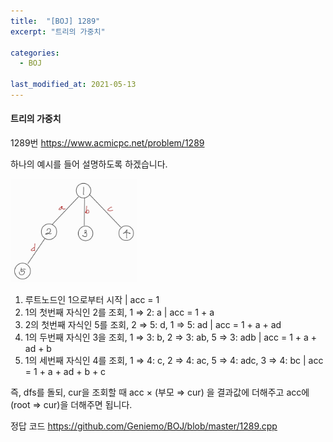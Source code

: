 ```yaml
---
title:  "[BOJ] 1289"
excerpt: "트리의 가중치"

categories:
  - BOJ

last_modified_at: 2021-05-13
---
```


#### 트리의 가중치

1289번 <https://www.acmicpc.net/problem/1289>

하나의 예시를 들어 설명하도록 하겠습니다.

<img src = "/assets/images/boj/1289.jpg" width = "40%" height = "40%">

1. 루트노드인 1으로부터 시작 | acc = 1
2. 1의 첫번째 자식인 2를 조회, 1 ⇒ 2: a | acc = 1 + a
3. 2의 첫번째 자식인 5를 조회, 2 ⇒ 5: d, 1 ⇒ 5: ad | acc = 1 + a + ad
4. 1의 두번째 자식인 3을 조회, 1 ⇒ 3: b, 2 ⇒ 3: ab, 5 ⇒ 3: adb | acc = 1 + a + ad + b
5. 1의 세번째 자식인 4를 조회, 1 ⇒ 4: c, 2 ⇒ 4: ac, 5 ⇒ 4: adc, 3 ⇒ 4: bc | acc = 1 + a + ad + b + c

즉, dfs를 돌되, cur을 조회할 때 acc × (부모 ⇒ cur) 을 결과값에 더해주고 acc에 (root ⇒ cur)을 더해주면 됩니다.

정답 코드 <https://github.com/Geniemo/BOJ/blob/master/1289.cpp>